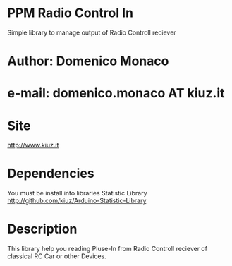 # PPM Radio Control In
Simple library to manage output of Radio Controll reciever

# Author: Domenico Monaco
# e-mail: domenico.monaco AT kiuz.it

# Site
http://www.kiuz.it

# Dependencies
You must be install into libraries Statistic Library
http://github.com/kiuz/Arduino-Statistic-Library

# Description
This library help you reading Pluse-In from Radio Controll reciever of classical RC Car or other Devices.
